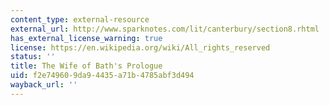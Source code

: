 ```yaml
---
content_type: external-resource
external_url: http://www.sparknotes.com/lit/canterbury/section8.rhtml
has_external_license_warning: true
license: https://en.wikipedia.org/wiki/All_rights_reserved
status: ''
title: The Wife of Bath's Prologue
uid: f2e74960-9da9-4435-a71b-4785abf3d494
wayback_url: ''
---
```

